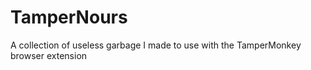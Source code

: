 # TamperNours
 A collection of useless garbage I made to use with the TamperMonkey browser extension
